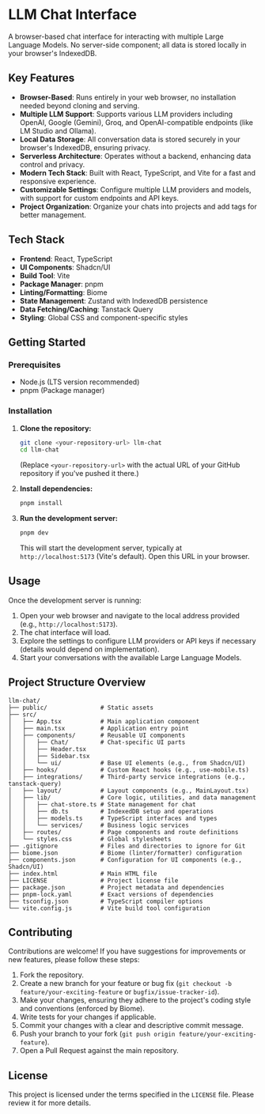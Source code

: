 # LLM Chat Interface

A browser-based chat interface for interacting with multiple Large Language Models. No server-side component; all data is stored locally in your browser's IndexedDB.

## Key Features

* **Browser-Based**: Runs entirely in your web browser, no installation needed beyond cloning and serving.
* **Multiple LLM Support**: Supports various LLM providers including OpenAI, Google (Gemini), Groq, and OpenAI-compatible endpoints (like LM Studio and Ollama).
* **Local Data Storage**: All conversation data is stored securely in your browser's IndexedDB, ensuring privacy.
* **Serverless Architecture**: Operates without a backend, enhancing data control and privacy.
* **Modern Tech Stack**: Built with React, TypeScript, and Vite for a fast and responsive experience.
* **Customizable Settings**: Configure multiple LLM providers and models, with support for custom endpoints and API keys.
* **Project Organization**: Organize your chats into projects and add tags for better management.

## Tech Stack

* **Frontend**: React, TypeScript
* **UI Components**: Shadcn/UI
* **Build Tool**: Vite
* **Package Manager**: pnpm
* **Linting/Formatting**: Biome
* **State Management**: Zustand with IndexedDB persistence
* **Data Fetching/Caching**: Tanstack Query
* **Styling**: Global CSS and component-specific styles

## Getting Started

### Prerequisites

* Node.js (LTS version recommended)
* pnpm (Package manager)

### Installation

1. **Clone the repository:**
   ```bash
   git clone <your-repository-url> llm-chat
   cd llm-chat
    ```
    (Replace `<your-repository-url>` with the actual URL of your GitHub repository if you've pushed it there.)

2.  **Install dependencies:**
    ```bash
    pnpm install
    ```

3.  **Run the development server:**
    ```bash
    pnpm dev
    ```
    This will start the development server, typically at `http://localhost:5173` (Vite's default). Open this URL in your browser.

## Usage

Once the development server is running:

1.  Open your web browser and navigate to the local address provided (e.g., `http://localhost:5173`).
2.  The chat interface will load.
3.  Explore the settings to configure LLM providers or API keys if necessary (details would depend on implementation).
4.  Start your conversations with the available Large Language Models.

## Project Structure Overview

```
llm-chat/
├── public/               # Static assets
├── src/
│   ├── App.tsx           # Main application component
│   ├── main.tsx          # Application entry point
│   ├── components/       # Reusable UI components
│   │   ├── Chat/         # Chat-specific UI parts
│   │   ├── Header.tsx
│   │   ├── Sidebar.tsx
│   │   └── ui/           # Base UI elements (e.g., from Shadcn/UI)
│   ├── hooks/            # Custom React hooks (e.g., use-mobile.ts)
│   ├── integrations/     # Third-party service integrations (e.g., tanstack-query)
│   ├── layout/           # Layout components (e.g., MainLayout.tsx)
│   ├── lib/              # Core logic, utilities, and data management
│   │   ├── chat-store.ts # State management for chat
│   │   ├── db.ts         # IndexedDB setup and operations
│   │   ├── models.ts     # TypeScript interfaces and types
│   │   └── services/     # Business logic services
│   ├── routes/           # Page components and route definitions
│   └── styles.css        # Global stylesheets
├── .gitignore            # Files and directories to ignore for Git
├── biome.json            # Biome (linter/formatter) configuration
├── components.json       # Configuration for UI components (e.g., Shadcn/UI)
├── index.html            # Main HTML file
├── LICENSE               # Project license file
├── package.json          # Project metadata and dependencies
├── pnpm-lock.yaml        # Exact versions of dependencies
├── tsconfig.json         # TypeScript compiler options
└── vite.config.js        # Vite build tool configuration
```

## Contributing

Contributions are welcome! If you have suggestions for improvements or new features, please follow these steps:

1.  Fork the repository.
2.  Create a new branch for your feature or bug fix (`git checkout -b feature/your-exciting-feature` or `bugfix/issue-tracker-id`).
3.  Make your changes, ensuring they adhere to the project's coding style and conventions (enforced by Biome).
4.  Write tests for your changes if applicable.
5.  Commit your changes with a clear and descriptive commit message.
6.  Push your branch to your fork (`git push origin feature/your-exciting-feature`).
7.  Open a Pull Request against the main repository.

## License

This project is licensed under the terms specified in the `LICENSE` file. Please review it for more details.